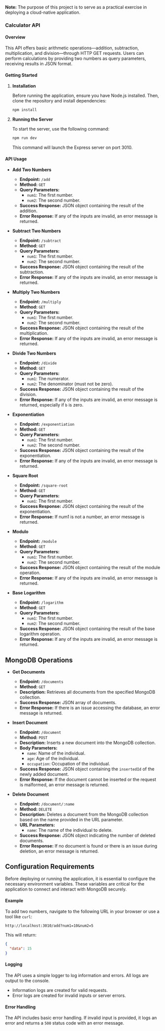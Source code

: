 **Note:** The purpose of this project is to serve as a practical exercise in deploying a cloud-native application.

### Calculator API

#### Overview

This API offers basic arithmetic operations—addition, subtraction, multiplication, and division—through HTTP GET requests. Users can perform calculations by providing two numbers as query parameters, receiving results in JSON format.

#### Getting Started

1. **Installation**

   Before running the application, ensure you have Node.js installed. Then, clone the repository and install dependencies:

   ```bash
   npm install
   ```

2. **Running the Server**

   To start the server, use the following command:

   ```bash
   npm run dev
   ```

   This command will launch the Express server on port 3010. 

#### API Usage

- **Add Two Numbers**

  - **Endpoint:** `/add`
  - **Method:** `GET`
  - **Query Parameters:**
    - `num1`: The first number.
    - `num2`: The second number.
  - **Success Response:** JSON object containing the result of the addition.
  - **Error Response:** If any of the inputs are invalid, an error message is returned.

- **Subtract Two Numbers**

  - **Endpoint:** `/subtract`
  - **Method:** `GET`
  - **Query Parameters:**
    - `num1`: The first number.
    - `num2`: The second number.
  - **Success Response:** JSON object containing the result of the subtraction.
  - **Error Response:** If any of the inputs are invalid, an error message is returned.

- **Multiply Two Numbers**

  - **Endpoint:** `/multiply`
  - **Method:** `GET`
  - **Query Parameters:**
    - `num1`: The first number.
    - `num2`: The second number.
  - **Success Response:** JSON object containing the result of the multiplication.
  - **Error Response:** If any of the inputs are invalid, an error message is returned.

- **Divide Two Numbers**

  - **Endpoint:** `/divide`
  - **Method:** `GET`
  - **Query Parameters:**
    - `num1`: The numerator.
    - `num2`: The denominator (must not be zero).
  - **Success Response:** JSON object containing the result of the division.
  - **Error Response:** If any of the inputs are invalid, an error message is returned, especially if `b` is zero.

- **Exponentiation**

  - **Endpoint:** `/exponentiation`
  - **Method:** `GET`
  - **Query Parameters:**
    - `num1`: The first number.
    - `num2`: The second number.
  - **Success Response:** JSON object containing the result of the exponentiation.
  - **Error Response:** If any of the inputs are invalid, an error message is returned.

- **Square Root**

  - **Endpoint:** `/square-root`
  - **Method:** `GET`
  - **Query Parameters:**
    - `num1`: The first number.
  - **Success Response:** JSON object containing the result of the exponentiation.
  - **Error Response:** If num1 is not a number, an error message is returned.

- **Modulo**

  - **Endpoint:** `/module`
  - **Method:** `GET`
  - **Query Parameters:**
    - `num1`: The first number.
    - `num2`: The second number.
  - **Success Response:** JSON object containing the result of the module operation.
  - **Error Response:** If any of the inputs are invalid, an error message is returned.

- **Base Logarithm**

  - **Endpoint:** `/logarithm`
  - **Method:** `GET`
  - **Query Parameters:**
    - `num1`: The first number.
    - `num2`: The second number.
  - **Success Response:** JSON object containing the result of the base logarithm operation.
  - **Error Response:** If any of the inputs are invalid, an error message is returned.

## MongoDB Operations

- **Get Documents**
  - **Endpoint:** `/documents`
  - **Method:** `GET`
  - **Description:** Retrieves all documents from the specified MongoDB collection.
  - **Success Response:** JSON array of documents.
  - **Error Response:** If there is an issue accessing the database, an error message is returned.

- **Insert Document**
  - **Endpoint:** `/document`
  - **Method:** `POST`
  - **Description:** Inserts a new document into the MongoDB collection.
  - **Body Parameters:**
    - `name`: Name of the individual.
    - `age`: Age of the individual.
    - `occupation`: Occupation of the individual.
  - **Success Response:** JSON object containing the `insertedId` of the newly added document.
  - **Error Response:** If the document cannot be inserted or the request is malformed, an error message is returned.

- **Delete Document**
  - **Endpoint:** `/document/:name`
  - **Method:** `DELETE`
  - **Description:** Deletes a document from the MongoDB collection based on the name provided in the URL parameter.
  - **URL Parameters:**
    - `name`: The name of the individual to delete.
  - **Success Response:** JSON object indicating the number of deleted documents.
  - **Error Response:** If no document is found or there is an issue during deletion, an error message is returned.

## Configuration Requirements

Before deploying or running the application, it is essential to configure the necessary environment variables. These variables are critical for the application to connect and interact with MongoDB securely.

#### Example

To add two numbers, navigate to the following URL in your browser or use a tool like `curl`:

```
http://localhost:3010/add?num1=10&num2=5
```

This will return:

```json
{
  "data": 15
}
```

#### Logging

The API uses a simple logger to log information and errors. All logs are output to the console.

- Information logs are created for valid requests.
- Error logs are created for invalid inputs or server errors.

#### Error Handling

The API includes basic error handling. If invalid input is provided, it logs an error and returns a `500` status code with an error message.
